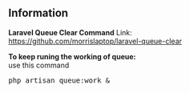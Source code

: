 ## Information

<b>Laravel Queue Clear Command</b>
Link: <a href="https://github.com/morrislaptop/laravel-queue-clear" target='_blank'>https://github.com/morrislaptop/laravel-queue-clear</a>

<b>To keep runing the working of queue:</b><br/>
use this command
<div class="highlight highlight-source-shell position-relative" data-snippet-clipboard-copy-content="php artisan queue:clear [connection] [queue]
"><pre>php artisan queue:work &</pre></div>
